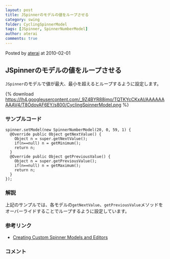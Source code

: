 ```yaml
---
layout: post
title: JSpinnerのモデルの値をループさせる
category: swing
folder: CyclingSpinnerModel
tags: [JSpinner, SpinnerNumberModel]
author: aterai
comments: true
---
```


Posted by [aterai](http://terai.xrea.jp/aterai.html) at 2010-02-01

## JSpinnerのモデルの値をループさせる
`JSpinner`のモデルで値が最大、最小を超えるとループするように設定します。


{% download https://lh4.googleusercontent.com/_9Z4BYR88imo/TQTKYcCKxAI/AAAAAAAAAV4/T8OdovAF6EY/s800/CyclingSpinnerModel.png %}

### サンプルコード
<pre class="prettyprint"><code>spinner.setModel(new SpinnerNumberModel(20, 0, 59, 1) {
  @Override public Object getNextValue() {
    Object n = super.getNextValue();
    if(n==null) n = getMinimum();
    return n;
  }
  @Override public Object getPreviousValue() {
    Object n = super.getPreviousValue();
    if(n==null) n = getMaximum();
    return n;
  }
});
</code></pre>

### 解説
上記のサンプルでは、各モデルの`getNextValue`、`getPreviousValue`メソッドをオーバーライドすることでループするように設定しています。

### 参考リンク
- [Creating Custom Spinner Models and Editors](http://docs.oracle.com/javase/tutorial/uiswing/components/spinner.html#model)

<!-- dummy comment line for breaking list -->

### コメント
